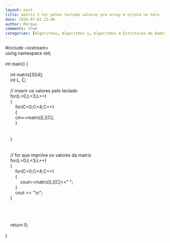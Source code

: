 ```yaml
---
layout: post
title: matriz 3 ler peleo teclado valores pro array e printa na tela
date: 2024-07-02 22:46
author: Morgao
comments: true
categories: [Algoritmos, Algoritmos 1, Algoritmos e Estruturas de Dados, beecrowd, Linguagem C, Programação]
---
```

#include &lt;iostream&gt;<br />using namespace std;<br /><br />int main() {&nbsp;&nbsp; <br /><br />&nbsp;&nbsp;&nbsp; int matriz[3][4];<br />&nbsp;&nbsp;&nbsp; int L, C;<br />&nbsp;&nbsp;&nbsp; <br />&nbsp;&nbsp;&nbsp; // inserir os valores pelo teclado<br />&nbsp;&nbsp;&nbsp; for(L=0;L&lt;3;L++)<br />&nbsp;&nbsp;&nbsp; {<br />&nbsp;&nbsp;&nbsp; &nbsp;&nbsp;&nbsp; for(C=0;C&lt;4;C++)<br />&nbsp;&nbsp;&nbsp; &nbsp;&nbsp;&nbsp; {<br />&nbsp;&nbsp;&nbsp; &nbsp;&nbsp;&nbsp; cin&gt;&gt;matriz[L][C];<br />&nbsp;&nbsp;&nbsp; &nbsp;&nbsp;&nbsp; }<br />&nbsp;&nbsp;&nbsp; <br />&nbsp;&nbsp;&nbsp; <br />&nbsp;&nbsp;&nbsp; }<br />&nbsp;&nbsp;&nbsp; <br />&nbsp;&nbsp;&nbsp; <br />&nbsp;&nbsp;&nbsp; // for que imprime os valores da matriz<br />&nbsp;&nbsp;&nbsp; for(L=0;L&lt;3;L++)<br />&nbsp;&nbsp;&nbsp; {<br />&nbsp;&nbsp;&nbsp; &nbsp;&nbsp;&nbsp; for(C=0;C&lt;4;C++)<br />&nbsp;&nbsp;&nbsp; &nbsp;&nbsp;&nbsp; {<br />&nbsp;&nbsp;&nbsp; &nbsp;&nbsp;&nbsp; &nbsp;&nbsp;&nbsp; cout&lt;&lt;matriz[L][C]&lt;&lt;" ";<br />&nbsp;&nbsp;&nbsp; &nbsp;&nbsp;&nbsp; }<br />&nbsp;&nbsp;&nbsp; &nbsp;&nbsp;&nbsp; cout &lt;&lt; "\n";<br />&nbsp;&nbsp;&nbsp; }<br />&nbsp;&nbsp;&nbsp; <br />&nbsp;&nbsp;&nbsp; <br /><br />&nbsp;&nbsp;&nbsp; <br />&nbsp;&nbsp;&nbsp; return 0;<br /><br />}
